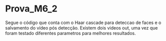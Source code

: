 # Prova_M6_2

Segue o código que conta com o Haar cascade para deteccao de faces e o salvamento do vídeo pós detecção. Existem dois videos out, uma vez que foram testado diferentes parametros para melhores resultados.